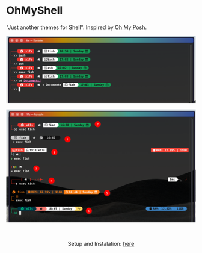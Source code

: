 # OhMyShell

"Just another themes for Shell".  Inspired by [Oh My Posh](https://github.com/jandedobbeleer/oh-my-posh).

<div align="center"> 

![SE](https://github.com/deka1918/OhMyShell/blob/main/SE.png?raw=true)

![tested fedora](https://github.com/deka1918/OhMyShell/blob/main/tested%20fedora.png?raw=true)

<br>

Setup and Instalation: [here](https://telegra.ph/Getting-fun-with-oh-my-posh-on-linux-11-08)

</div>

